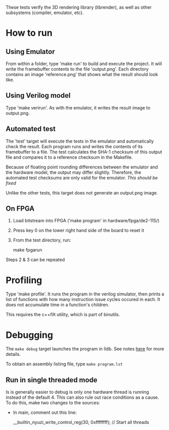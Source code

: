 These tests verify the 3D rendering library (librender), as well as other 
subsystems (compiler, emulator, etc). 

# How to run

## Using Emulator

From within a folder, type 'make run' to build and execute the project. It will
write the framebuffer contents to the file 'output.png'. Each directory
contains an image 'reference.png' that shows what the result should look like.

## Using Verilog model

Type 'make verirun'. As with the emulator, it writes the result image to
output.png.

## Automated test

The 'test' target will execute the tests in the emulator and automatically
check the result. Each program runs and writes the contents of its framebuffer
to a file. The test calculates the SHA-1 checksum of this output file and
compares it to a reference checksum in the Makefile.

Because of floating point rounding differences between the emulator and the
hardware model, the output may differ slightly. Therefore, the automated test
checksums are only valid for the emulator. *This should be fixed*

Unlike the other tests, this target does not generate an output.png image.

## On FPGA

1. Load bitstream into FPGA ('make program' in hardware/fpga/de2-115/)
2. Press key 0 on the lower right hand side of the board to reset it
3. From the test directory, run:

    make fpgarun
    
Steps 2 & 3 can be repeated

# Profiling

Type 'make profile'.  It runs the program in the verilog simulator, then 
prints a list of functions with how many instruction issue cycles occured in 
each. It does not accumulate time in a function's children.

This requires the c++filt utility, which is part of binutils.

# Debugging

The `make debug` target launches the program in lldb. See notes 
[here](https://github.com/jbush001/NyuziProcessor/blob/master/tools/emulator/README.md) 
for more details.

To obtain an assembly listing file, type `make program.lst`

## Run in single threaded mode

Is is generally easier to debug is only one hardware thread is running 
instead of the default 4. This can also rule out race conditions as a 
cause. To do this, make two changes to the sources:
- In main, comment out this line:

    __builtin_nyuzi_write_control_reg(30, 0xffffffff);    // Start all threads

